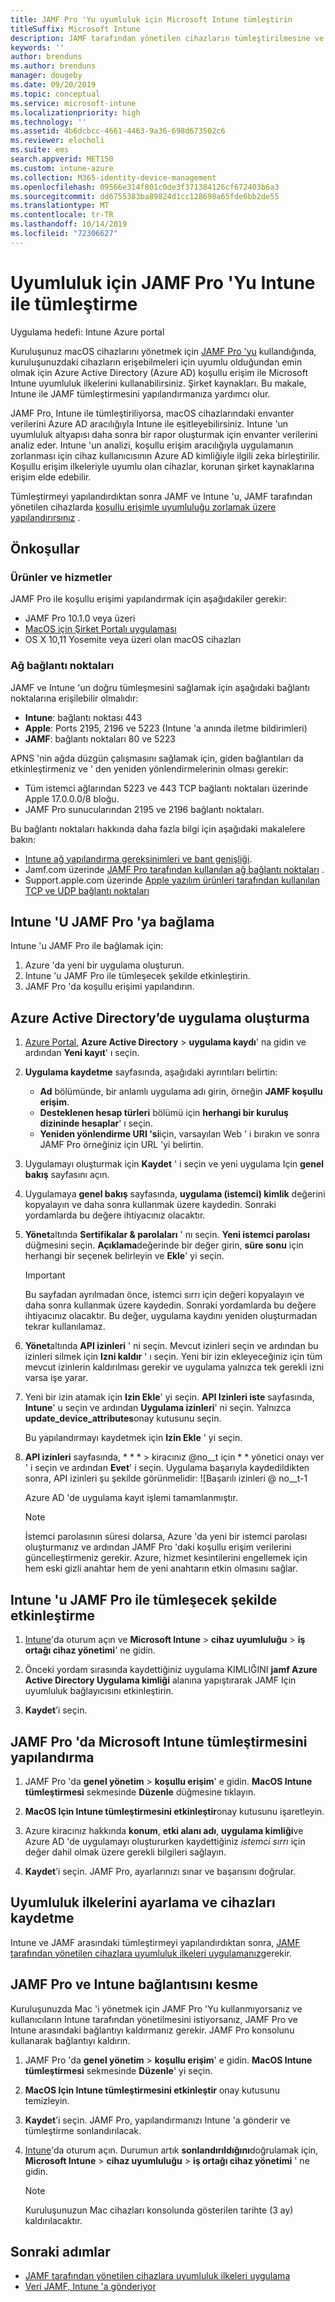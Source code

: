 ```yaml
---
title: JAMF Pro 'Yu uyumluluk için Microsoft Intune tümleştirin
titleSuffix: Microsoft Intune
description: JAMF tarafından yönetilen cihazların tümleştirilmesine ve güvenliğini sağlamaya yardımcı olmak için Azure Active Directory Koşullu erişimle Microsoft Intune uyumluluk ilkeleri kullanın.
keywords: ''
author: brenduns
ms.author: brenduns
manager: dougeby
ms.date: 09/20/2019
ms.topic: conceptual
ms.service: microsoft-intune
ms.localizationpriority: high
ms.technology: ''
ms.assetid: 4b6dcbcc-4661-4463-9a36-698d673502c6
ms.reviewer: elocholi
ms.suite: ems
search.appverid: MET150
ms.custom: intune-azure
ms.collection: M365-identity-device-management
ms.openlocfilehash: 09566e314f801c0de3f371384126cf672403b6a3
ms.sourcegitcommit: dd6755383ba89824d1cc128698a65fde6bb2de55
ms.translationtype: MT
ms.contentlocale: tr-TR
ms.lasthandoff: 10/14/2019
ms.locfileid: "72306627"
---
```

# <a name="integrate-jamf-pro-with-intune-for-compliance"></a>Uyumluluk için JAMF Pro 'Yu Intune ile tümleştirme

Uygulama hedefi: Intune Azure portal

Kuruluşunuz macOS cihazlarını yönetmek için [JAMF Pro 'yu](https://www.jamf.com) kullandığında, kuruluşunuzdaki cihazların erişebilmeleri için uyumlu olduğundan emin olmak için Azure Active Directory (Azure AD) koşullu erişim ile Microsoft Intune uyumluluk ilkelerini kullanabilirsiniz. Şirket kaynakları. Bu makale, Intune ile JAMF tümleştirmesini yapılandırmanıza yardımcı olur.

JAMF Pro, Intune ile tümleştiriliyorsa, macOS cihazlarındaki envanter verilerini Azure AD aracılığıyla Intune ile eşitleyebilirsiniz. Intune 'un uyumluluk altyapısı daha sonra bir rapor oluşturmak için envanter verilerini analiz eder. Intune 'un analizi, koşullu erişim aracılığıyla uygulamanın zorlanması için cihaz kullanıcısının Azure AD kimliğiyle ilgili zeka birleştirilir. Koşullu erişim ilkeleriyle uyumlu olan cihazlar, korunan şirket kaynaklarına erişim elde edebilir.

Tümleştirmeyi yapılandırdıktan sonra JAMF ve Intune 'u, JAMF tarafından yönetilen cihazlarda [koşullu erişimle uyumluluğu zorlamak üzere yapılandırırsınız](conditional-access-assign-jamf.md) .  


## <a name="prerequisites"></a>Önkoşullar

### <a name="products-and-services"></a>Ürünler ve hizmetler
JAMF Pro ile koşullu erişimi yapılandırmak için aşağıdakiler gerekir:

- JAMF Pro 10.1.0 veya üzeri
- [MacOS için Şirket Portalı uygulaması](https://aka.ms/macoscompanyportal)
- OS X 10,11 Yosemite veya üzeri olan macOS cihazları

### <a name="network-ports"></a>Ağ bağlantı noktaları
<!-- source: https://support.microsoft.com/en-us/help/4519171/troubleshoot-problems-when-integrating-jamf-with-microsoft-intune -->
JAMF ve Intune 'un doğru tümleşmesini sağlamak için aşağıdaki bağlantı noktalarına erişilebilir olmalıdır: 
- **Intune**: bağlantı noktası 443
- **Apple**: Ports 2195, 2196 ve 5223 (Intune 'a anında iletme bildirimleri)
- **JAMF**: bağlantı noktaları 80 ve 5223

APNS 'nin ağda düzgün çalışmasını sağlamak için, giden bağlantıları da etkinleştirmeniz ve ' den yeniden yönlendirmelerinin olması gerekir:
- Tüm istemci ağlarından 5223 ve 443 TCP bağlantı noktaları üzerinde Apple 17.0.0.0/8 bloğu.   
- JAMF Pro sunucularından 2195 ve 2196 bağlantı noktaları.  

Bu bağlantı noktaları hakkında daha fazla bilgi için aşağıdaki makalelere bakın:  
- [Intune ağ yapılandırma gereksinimleri ve bant genişliği](../fundamentals/network-bandwidth-use.md).
- Jamf.com üzerinde [JAMF Pro tarafından kullanılan ağ bağlantı noktaları](https://www.jamf.com/jamf-nation/articles/34/network-ports-used-by-jamf-pro) .
- Support.apple.com üzerinde [Apple yazılım ürünleri tarafından kullanılan TCP ve UDP bağlantı noktaları](https://support.apple.com/HT202944)


## <a name="connect-intune-to-jamf-pro"></a>Intune 'U JAMF Pro 'ya bağlama

Intune 'u JAMF Pro ile bağlamak için:

1. Azure 'da yeni bir uygulama oluşturun.
2. Intune 'u JAMF Pro ile tümleşecek şekilde etkinleştirin.
3. JAMF Pro 'da koşullu erişimi yapılandırın.

## <a name="create-an-application-in-azure-active-directory"></a>Azure Active Directory’de uygulama oluşturma

1. [Azure Portal](https://portal.azure.com), **Azure Active Directory** > **uygulama kaydı**' na gidin ve ardından **Yeni kayıt**' ı seçin. 

2. **Uygulama kaydetme** sayfasında, aşağıdaki ayrıntıları belirtin:
   - **Ad** bölümünde, bir anlamlı uygulama adı girin, örneğin **JAMF koşullu erişim**.
   - **Desteklenen hesap türleri** bölümü için **herhangi bir kuruluş dizininde hesaplar**' ı seçin. 
   - **Yeniden yönlendirme URI 'si**için, varsayılan Web ' i bırakın ve sonra JAMF Pro örneğiniz için URL 'yi belirtin.  

3. Uygulamayı oluşturmak için **Kaydet** ' i seçin ve yeni uygulama Için **genel bakış** sayfasını açın.  

4. Uygulamaya **genel bakış** sayfasında, **uygulama (istemci) kimlik** değerini kopyalayın ve daha sonra kullanmak üzere kaydedin. Sonraki yordamlarda bu değere ihtiyacınız olacaktır.  

5. **Yönet**altında **Sertifikalar & parolaları** ' nı seçin. **Yeni istemci parolası** düğmesini seçin. **Açıklama**değerinde bir değer girin, **süre sonu** için herhangi bir seçenek belirleyin ve **Ekle**' yi seçin.

   > [!IMPORTANT]  
   > Bu sayfadan ayrılmadan önce, istemci sırrı için değeri kopyalayın ve daha sonra kullanmak üzere kaydedin. Sonraki yordamlarda bu değere ihtiyacınız olacaktır. Bu değer, uygulama kaydını yeniden oluşturmadan tekrar kullanılamaz.  

6. **Yönet**altında **API izinleri** ' ni seçin. Mevcut izinleri seçin ve ardından bu izinleri silmek için **Izni kaldır** ' ı seçin. Yeni bir izin ekleyeceğiniz için tüm mevcut izinlerin kaldırılması gerekir ve uygulama yalnızca tek gerekli izni varsa işe yarar.  

7. Yeni bir izin atamak için **Izin Ekle**' yi seçin. **API Izinleri iste** sayfasında, **Intune**' u seçin ve ardından **Uygulama izinleri**' ni seçin. Yalnızca **update_device_attributes**onay kutusunu seçin.  

   Bu yapılandırmayı kaydetmek için **Izin Ekle** ' yi seçin.  

8. **API izinleri** sayfasında, * * * > kiracınız @no__t için * * yönetici onayı ver ' i seçin ve ardından **Evet**' i seçin.  Uygulama başarıyla kaydedildikten sonra, API izinleri şu şekilde görünmelidir: ![Başarılı izinleri @ no__t-1

   Azure AD 'de uygulama kayıt işlemi tamamlanmıştır.


    > [!NOTE]
    > İstemci parolasının süresi dolarsa, Azure 'da yeni bir istemci parolası oluşturmanız ve ardından JAMF Pro 'daki koşullu erişim verilerini güncelleştirmeniz gerekir. Azure, hizmet kesintilerini engellemek için hem eski gizli anahtar hem de yeni anahtarın etkin olmasını sağlar.

## <a name="enable-intune-to-integrate-with-jamf-pro"></a>Intune 'u JAMF Pro ile tümleşecek şekilde etkinleştirme

1. [Intune](https://go.microsoft.com/fwlink/?linkid=2090973)'da oturum açın ve **Microsoft Intune** > **cihaz uyumluluğu** > **iş ortağı cihaz yönetimi**' ne gidin.

2. Önceki yordam sırasında kaydettiğiniz uygulama KIMLIĞINI **jamf Azure Active Directory Uygulama kimliği** alanına yapıştırarak JAMF Için uyumluluk bağlayıcısını etkinleştirin.

3. **Kaydet**’i seçin.

## <a name="configure-microsoft-intune-integration-in-jamf-pro"></a>JAMF Pro 'da Microsoft Intune tümleştirmesini yapılandırma

1. JAMF Pro 'da **genel yönetim** > **koşullu erişim**' e gidin. **MacOS Intune tümleştirmesi** sekmesinde **Düzenle** düğmesine tıklayın.

2. **MacOS Için Intune tümleştirmesini etkinleştir**onay kutusunu işaretleyin.

3. Azure kiracınız hakkında **konum**, **etki alanı adı**, **uygulama kimliği**ve Azure AD 'de uygulamayı oluştururken kaydettiğiniz *istemci sırrı* için değer dahil olmak üzere gerekli bilgileri sağlayın.  

4. **Kaydet**’i seçin. JAMF Pro, ayarlarınızı sınar ve başarısını doğrular.

## <a name="set-up-compliance-policies-and-register-devices"></a>Uyumluluk ilkelerini ayarlama ve cihazları kaydetme

Intune ve JAMF arasındaki tümleştirmeyi yapılandırdıktan sonra, [JAMF tarafından yönetilen cihazlara uyumluluk ilkeleri uygulamanız](conditional-access-assign-jamf.md)gerekir.


## <a name="disconnect-jamf-pro-and-intune"></a>JAMF Pro ve Intune bağlantısını kesme 

Kuruluşunuzda Mac 'i yönetmek için JAMF Pro 'Yu kullanmıyorsanız ve kullanıcıların Intune tarafından yönetilmesini istiyorsanız, JAMF Pro ve Intune arasındaki bağlantıyı kaldırmanız gerekir. JAMF Pro konsolunu kullanarak bağlantıyı kaldırın. 

1. JAMF Pro 'da **genel yönetim** > **koşullu erişim**' e gidin. **MacOS Intune tümleştirmesi** sekmesinde **Düzenle**' yi seçin.
2. **MacOS Için Intune tümleştirmesini etkinleştir** onay kutusunu temizleyin.
3. **Kaydet**’i seçin. JAMF Pro, yapılandırmanızı Intune 'a gönderir ve tümleştirme sonlandırılacak.
4. [Intune](https://go.microsoft.com/fwlink/?linkid=2090973)'da oturum açın. Durumun artık **sonlandırıldığını**doğrulamak için, **Microsoft Intune** > **cihaz uyumluluğu** > **iş ortağı cihaz yönetimi** ' ne gidin. 

   > [!NOTE]
   > Kuruluşunuzun Mac cihazları konsolunda gösterilen tarihte (3 ay) kaldırılacaktır. 

## <a name="next-steps"></a>Sonraki adımlar

- [JAMF tarafından yönetilen cihazlara uyumluluk ilkeleri uygulama](conditional-access-assign-jamf.md)
- [Veri JAMF, Intune 'a gönderiyor](data-jamf-sends-to-intune.md)
